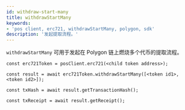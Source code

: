 ```yaml
---
id: withdraw-start-many
title: withdrawStartMany
keywords:
- 'pos client, erc721, withdrawStartMany, polygon, sdk'
description: '发起提取流程。'
---
```


`withdrawStartMany` 可用于发起在 Polygon 链上燃烧多个代币的提取流程。

```
const erc721Token = posClient.erc721(<child token address>);

const result = await erc721Token.withdrawStartMany([<token id1>, <token id2>]);

const txHash = await result.getTransactionHash();

const txReceipt = await result.getReceipt();

```

